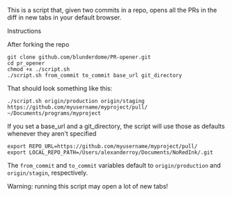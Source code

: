 This is a script that, given two commits in a repo, opens all the PRs in the diff in new tabs in your default browser.

Instructions

After forking the repo

    git clone github.com/blunderdome/PR-opener.git
    cd pr_opener
    chmod +x ./script.sh
    ./script.sh from_commit to_commit base_url git_directory

That should look something like this:

    ./script.sh origin/production origin/staging https://github.com/myusername/myproject/pull/ ~/Documents/programs/myproject

If you set a base_url and a git_directory, the script will use those as defaults whenever they aren't specified

    export REPO_URL=https://github.com/myusername/myproject/pull/
    export LOCAL_REPO_PATH=/Users/alexanderroy/Documents/NoRedInk/.git
    
The `from_commit` and `to_commit` variables default to `origin/production` and `origin/stagin`, respectively.

Warning: running this script may open a lot of new tabs!
